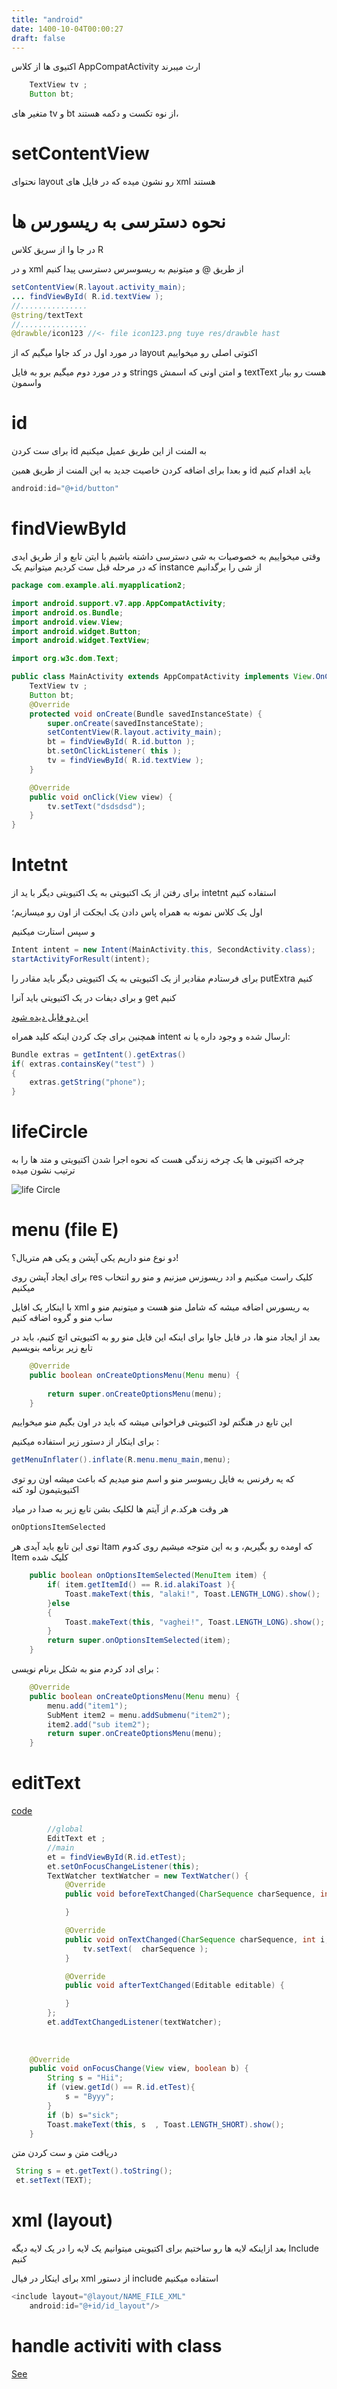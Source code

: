 ```yaml
---
title: "android"
date: 1400-10-04T00:00:27
draft: false
---
```


اکتیوی ها از کلاس AppCompatActivity ارث میبرند

```java
    TextView tv ;
    Button bt;
```

متغیر های tv و bt از نوه تکست و دکمه هستند، 

# setContentView 

نحتوای layout رو نشون میده که در فایل های xml هستند

# نحوه دسترسی به ریسورس ها

در جا وا از سریق کلاس R 

و در xml از طریق @ و میتونیم به ریسوسرس دسترسی پیدا کنیم

```java
setContentView(R.layout.activity_main);
... findViewById( R.id.textView );
//...............
@string/textText
//...............
@drawble/icon123 //<- file icon123.png tuye res/drawble hast
```

در مورد اول در کد جاوا میگیم که از layout اکتوتی اصلی رو میخواییم

و در مورد دوم میگیم برو به فایل strings و امتن اونی که اسمش textText هست رو بیار واسمون


# id

برای ست کردن id به المنت از این طریق عمیل میکنیم

و بعدا برای اضافه کردن خاصیت جدید به این المنت از طریق همین id باید اقدام کنیم

```java
android:id="@+id/button"
```

# findViewById

وقتی میخواییم به خصوصیات به شی دسترسی داشته باشیم با ایتن تابع و از طریق ایدی که در مرحله قبل ست کردیم
میتوانیم یک instance از شی را برگدانیم


```java
package com.example.ali.myapplication2;

import android.support.v7.app.AppCompatActivity;
import android.os.Bundle;
import android.view.View;
import android.widget.Button;
import android.widget.TextView;

import org.w3c.dom.Text;

public class MainActivity extends AppCompatActivity implements View.OnClickListener {
    TextView tv ;
    Button bt;
    @Override
    protected void onCreate(Bundle savedInstanceState) {
        super.onCreate(savedInstanceState);
        setContentView(R.layout.activity_main);
        bt = findViewById( R.id.button );
        bt.setOnClickListener( this );
        tv = findViewById( R.id.textView );
    }

    @Override
    public void onClick(View view) {
        tv.setText("dsdsdsd");
    }
}
```

# Intetnt

برای رفتن از یک اکتیویتی به یک اکتیویتی دیگر با ید از intetnt استفاده کنیم

اول یک کلاس نمونه به همراه پاس دادن یک ابجکت از اون رو میسازیم؛

و سپس استارت میکنیم

```java
Intent intent = new Intent(MainActivity.this, SecondActivity.class);
startActivityForResult(intent);
```

برای فرستادم مقادیر از یک اکتیویتی به یک اکتیویتی دیگر باید مقادر را putExtra کنیم

و برای دیفات در یک اکتیویتی باید آنرا get کنیم


[این دو فایل دیده شود](https://github.com/pipitsong/androidPRJ/tree/15a795b6d7c16c82cf0852aa355ea5e6ae2577fa/app/src/main/java/com/example/myapplication)

همچنین برای چک کردن اینکه کلید همراه intent ارسال شده و وجود داره یا نه:

```java
Bundle extras = getIntent().getExtras()
if( extras.containsKey("test") )
{
	extras.getString("phone");
}
```


# lifeCircle

چرخه اکتیوتی ها یک چرخه زندگی هست که نحوه اجرا شدن اکتیویتی و متد ها را به ترتیب نشون میده

![life Circle](/image/android/lifeCircle.PNG)


# menu (file E)

دو نوع منو داریم یکی آپشن و یکی هم متریال؟! 

برای ایجاد آپشن روی res کلیک راست میکنیم و ادد ریسوزس میزنیم و منو رو انتخاب میکنیم

با اینکار یک افایل xml به ریسورس اضافه میشه که شامل منو هست و میتونیم منو و ساب منو و گروه اضافه کنیم


بعد از ایجاد منو ها، در فایل جاوا برای اینکه این فایل منو رو به اکتیویتی اتچ کنیم، باید در تابع زیر برنامه بنویسیم

```java
    @Override
    public boolean onCreateOptionsMenu(Menu menu) {
        
        return super.onCreateOptionsMenu(menu);
    }
```

این تابع در هنگتم لود اکتیویتی فراخوانی میشه که باید در اون بگیم منو میخواییم 

برای اینکار از دستور زیر استفاده میکنیم :

```java
getMenuInflater().inflate(R.menu.menu_main,menu);
```

که یه رفرنس به فایل ریسوسر منو و اسم منو میدیم که باعث میشه اون رو توی اکتیویتیمون لود کنه


هر وقت هرکد.م از آیتم ها لکلیک بشن تابع زیر به صدا در میاد

```java
onOptionsItemSelected
```

توی این تابع باید آیدی هر Itam که اومده رو بگیریم، و به این متوجه میشیم روی کدوم Item کلیک شده

```java    @Override
    public boolean onOptionsItemSelected(MenuItem item) {
        if( item.getItemId() == R.id.alakiToast ){
            Toast.makeText(this, "alaki!", Toast.LENGTH_LONG).show();
        }else
        {
            Toast.makeText(this, "vaghei!", Toast.LENGTH_LONG).show();
        }
        return super.onOptionsItemSelected(item);
    }
```

برای ادد کردم منو به شکل برنام نویسی :

```java
    @Override
    public boolean onCreateOptionsMenu(Menu menu) {
        menu.add("item1");
		SubMent item2 = menu.addSubmenu("item2");
		item2.add("sub item2");
        return super.onCreateOptionsMenu(menu);
    }
```


# editText

[code](https://github.com/pipitsong/androidPRJ/blob/e7c1bf24de9a9ddc85913dcc85d8dd2a9d81e954/app/src/main/java/com/example/myapplication/MainActivity.java)

```java
		//global
		EditText et ;
		//main
        et = findViewById(R.id.etTest);
        et.setOnFocusChangeListener(this);
        TextWatcher textWatcher = new TextWatcher() {
            @Override
            public void beforeTextChanged(CharSequence charSequence, int i, int i1, int i2) {

            }

            @Override
            public void onTextChanged(CharSequence charSequence, int i, int i1, int i2) {
                tv.setText(  charSequence );
            }

            @Override
            public void afterTextChanged(Editable editable) {

            }
        };
        et.addTextChangedListener(textWatcher);
		
		
		
	@Override
    public void onFocusChange(View view, boolean b) {
        String s = "Hii";
        if (view.getId() == R.id.etTest){
            s = "Byyy";
        }
        if (b) s="sick";
        Toast.makeText(this, s  , Toast.LENGTH_SHORT).show();
    }
```

دریافت متن و ست کردن متن

```java
 String s = et.getText().toString();
 et.setText(TEXT);
```


# xml (layout)

بعد ازاینکه لایه ها رو ساختیم برای اکتیویتی میتوانیم یک لایه را در یک لایه دیگه Include کنیم

برای اینکار در فیال xml از دستور include استفاده میکنیم

```java
<include layout="@layout/NAME_FILE_XML" 
	android:id="@+id/id_layout"/>
```


# handle activiti with class
[See](https://github.com/pipitsong/androidPRJ/tree/576b460f250ea309bfe4e0adb64e1ce0d47aa029/app/src/main/java/com/example/myapplication)

